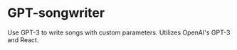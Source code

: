 # GPT-songwriter

Use GPT-3 to write songs with custom parameters. Utilizes OpenAI's GPT-3 and React.
